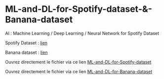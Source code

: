 # ML-and-DL-for-Spotify-dataset-&-Banana-dataset

AI : Machine Learning / Deep Learning / Neural Network for Spotify Dataset

Spotify Dataset : [lien](https://www.kaggle.com/datasets/sarahjeffreson/featured-spotify-artiststracks-with-metadata)

Banana dataset : [lien](https://www.kaggle.com/datasets/l3llff/banana/data)

Ouvrez directement le fichier via ce lien [ML-and-DL-for-Spotify-dataset](Spotify.ipynb)

Ouvrez directement le fichier via ce lien [ML-and-DL-for-Banana-dataset](https://github.com/Ellimaaac/ML-and-DL-for-Spotify-Banana-datasets/blob/main/banana_orange.ows)
